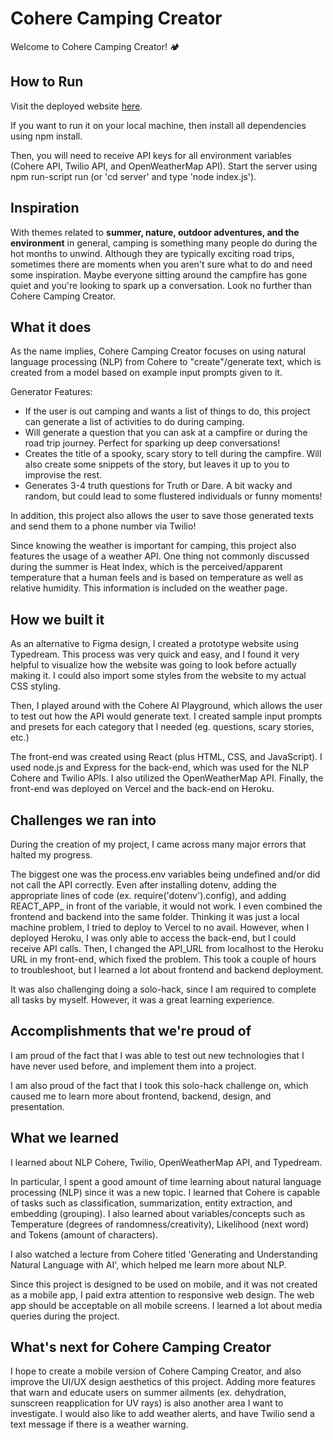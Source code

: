 # Cohere Camping Creator

Welcome to Cohere Camping Creator! 🏕️

## How to Run

Visit the deployed website [here](https://coherecampingcreator.vercel.app/).

If you want to run it on your local machine, then install all dependencies using npm install. 

Then, you will need to receive API keys for all environment variables (Cohere API, Twilio API, and OpenWeatherMap API). Start the server using npm run-script run (or 'cd server' and type 'node index.js').

## Inspiration

With themes related to **summer, nature, outdoor adventures, and the environment** in general, camping is something many people do during the hot months to unwind. Although they are typically exciting road trips, sometimes there are moments when you aren't sure what to do and need some inspiration. Maybe everyone sitting around the campfire has gone quiet and you're looking to spark up a conversation. Look no further than Cohere Camping Creator.

## What it does

As the name implies, Cohere Camping Creator focuses on using natural language processing (NLP) from Cohere to "create"/generate text, which is created from a model based on example input prompts given to it.  

Generator Features:
- If the user is out camping and wants a list of things to do, this project can generate a list of activities to do during camping. 
- Will generate a question that you can ask at a campfire or during the road trip journey. Perfect for sparking up deep conversations!
- Creates the title of a spooky, scary story to tell during the campfire. Will also create some snippets of the story, but leaves it up to you to improvise the rest.
- Generates 3-4 truth questions for Truth or Dare. A bit wacky and random, but could lead to some flustered individuals or funny moments!

In addition, this project also allows the user to save those generated texts and send them to a phone number via Twilio! 

Since knowing the weather is important for camping, this project also features the usage of a weather API. One thing not commonly discussed during the summer is Heat Index, which is the perceived/apparent temperature that a human feels and is based on temperature as well as relative humidity. This information is included on the weather page.

## How we built it

As an alternative to Figma design, I created a prototype website using Typedream. This process was very quick and easy, and I found it very helpful to visualize how the website was going to look before actually making it. I could also import some styles from the website to my actual CSS styling. 

Then, I played around with the Cohere AI Playground, which allows the user to test out how the API would generate text. I created sample input prompts and presets for each category that I needed (eg. questions, scary stories, etc.)

The front-end was created using React (plus HTML, CSS, and JavaScript). I used node.js and Express for the back-end, which was used for the NLP Cohere and Twilio APIs. I also utilized the OpenWeatherMap API. Finally, the front-end was deployed on Vercel and the back-end on Heroku.

## Challenges we ran into

During the creation of my project, I came across many major errors that halted my progress.

The biggest one was the process.env variables being undefined and/or did not call the API correctly. Even after installing dotenv, adding the appropriate lines of code (ex. require('dotenv').config), and adding REACT_APP_ in front of the variable, it would not work. I even combined the frontend and backend into the same folder.
Thinking it was just a local machine problem, I tried to deploy to Vercel to no avail. However, when I deployed Heroku, I was only able to access the back-end, but I could receive API calls. Then, I changed the API_URL from localhost to the Heroku URL in my front-end, which fixed the problem. This took a couple of hours to troubleshoot, but I learned a lot about frontend and backend deployment.

It was also challenging doing a solo-hack, since I am required to complete all tasks by myself. However, it was a great learning experience.

## Accomplishments that we're proud of

I am proud of the fact that I was able to test out new technologies that I have never used before, and implement them into a project. 

I am also proud of the fact that I took this solo-hack challenge on, which caused me to learn more about frontend, backend, design, and presentation.

## What we learned

I learned about NLP Cohere, Twilio, OpenWeatherMap API, and Typedream. 

In particular, I spent a good amount of time learning about natural language processing (NLP) since it was a new topic. I learned that Cohere is capable of tasks such as classification, summarization, entity extraction, and embedding (grouping). I also learned about variables/concepts such as Temperature (degrees of randomness/creativity), Likelihood (next word) and Tokens (amount of characters). 

I also watched a lecture from Cohere titled 'Generating and Understanding Natural Language with AI', which helped me learn more about NLP.

Since this project is designed to be used on mobile, and it was not created as a mobile app, I paid extra attention to responsive web design. The web app should be acceptable on all mobile screens. I learned a lot about media queries during the project.

## What's next for Cohere Camping Creator

I hope to create a mobile version of Cohere Camping Creator, and also improve the UI/UX design aesthetics of this project. Adding more features that warn and educate users on summer ailments (ex. dehydration, sunscreen reapplication for UV rays) is also another area I want to investigate. I would also like to add weather alerts, and have Twilio send a text message if there is a weather warning. 
